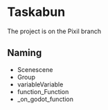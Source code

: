 # Taskabun

The project is on the Pixil branch

## Naming 
- Scenescene
- Group
- variableVariable
- function_Function
- _on_godot_function
